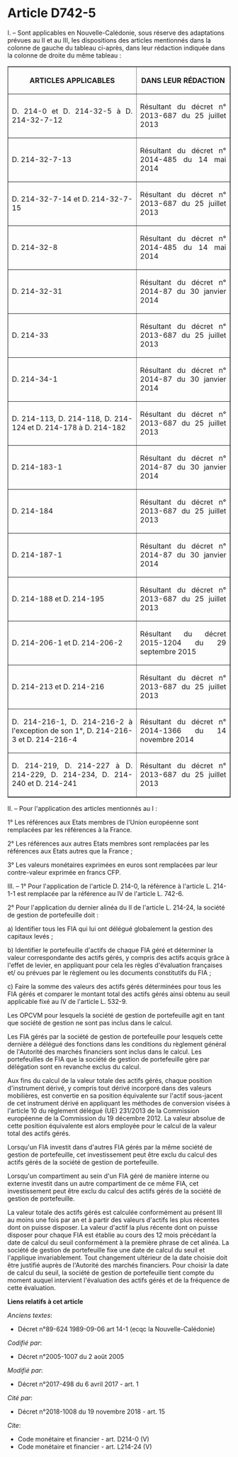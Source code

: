 # Article D742-5

I. – Sont applicables en Nouvelle-Calédonie, sous réserve des adaptations prévues au II et au III, les dispositions des
articles mentionnés dans la colonne de gauche du tableau ci-après, dans leur rédaction indiquée dans la colonne de droite du
même tableau : 

<table border="1">
  <tbody>
    <tr>
      <th>

ARTICLES APPLICABLES </th>
      <th>

DANS LEUR RÉDACTION </th>
    </tr>
    <tr>
      <td align="justify">

D. 214-0 et D. 214-32-5 à D. 214-32-7-12 </td>
      <td align="justify">

Résultant du décret n° 2013-687 du 25 juillet 2013 </td>
    </tr>
    <tr>
      <td align="justify">

D. 214-32-7-13 </td>
      <td align="justify">

Résultant du décret n° 2014-485 du 14 mai 2014 </td>
    </tr>
    <tr>
      <td align="justify">

D. 214-32-7-14 et D. 214-32-7-15 </td>
      <td align="justify">

Résultant du décret n° 2013-687 du 25 juillet 2013 </td>
    </tr>
    <tr>
      <td align="justify">

D. 214-32-8 </td>
      <td align="justify">

Résultant du décret n° 2014-485 du 14 mai 2014 </td>
    </tr>
    <tr>
      <td align="justify">

D. 214-32-31 </td>
      <td align="justify">

Résultant du décret n° 2014-87 du 30 janvier 2014 </td>
    </tr>
    <tr>
      <td align="justify">

D. 214-33 </td>
      <td align="justify">

Résultant du décret n° 2013-687 du 25 juillet 2013 </td>
    </tr>
    <tr>
      <td align="justify">

D. 214-34-1 </td>
      <td align="justify">

Résultant du décret n° 2014-87 du 30 janvier 2014 </td>
    </tr>
    <tr>
      <td align="justify">

D. 214-113, D. 214-118, D. 214-124 et D. 214-178 à D. 214-182 </td>
      <td align="justify">

Résultant du décret n° 2013-687 du 25 juillet 2013 </td>
    </tr>
    <tr>
      <td align="justify">

D. 214-183-1 </td>
      <td align="justify">

Résultant du décret n° 2014-87 du 30 janvier 2014 </td>
    </tr>
    <tr>
      <td align="justify">

D. 214-184 </td>
      <td align="justify">

Résultant du décret n° 2013-687 du 25 juillet 2013 </td>
    </tr>
    <tr>
      <td align="justify">

D. 214-187-1 </td>
      <td align="justify">

Résultant du décret n° 2014-87 du 30 janvier 2014 </td>
    </tr>
    <tr>
      <td align="justify">

D. 214-188 et D. 214-195 </td>
      <td align="justify">

Résultant du décret n° 2013-687 du 25 juillet 2013 </td>
    </tr>
    <tr>
      <td align="justify">

D. 214-206-1 et D. 214-206-2 </td>
      <td align="justify">

Résultant du décret 2015-1204 du 29 septembre 2015 </td>
    </tr>
    <tr>
      <td align="justify">

D. 214-213 et D. 214-216 </td>
      <td align="justify">

Résultant du décret n° 2013-687 du 25 juillet 2013 </td>
    </tr>
    <tr>
      <td align="justify">

D. 214-216-1, D. 214-216-2 à l'exception de son 1°, D. 214-216-3 et D. 214-216-4 </td>
      <td align="justify">

Résultant du décret n° 2014-1366 du 14 novembre 2014 </td>
    </tr>
    <tr>
      <td align="justify">

D. 214-219, D. 214-227 à D. 214-229, D. 214-234, D. 214-240 et D. 214-241 </td>
      <td align="justify">

Résultant du décret n° 2013-687 du 25 juillet 2013 </td>
    </tr>
  </tbody>
</table>

II. – Pour l'application des articles mentionnés au I : 

1° Les références aux Etats membres de l'Union européenne sont remplacées par les références à la France. 

2° Les références aux autres Etats membres sont remplacées par les références aux Etats autres que la France ; 

3° Les valeurs monétaires exprimées en euros sont remplacées par leur contre-valeur exprimée en francs CFP. 

III. – 1° Pour l'application de l'article D. 214-0, la référence à l'article L. 214-1-1 est remplacée par la référence au IV
de l'article L. 742-6.

2° Pour l'application du dernier alinéa du II de l'article L. 214-24, la société de gestion de portefeuille doit : 

a) Identifier tous les FIA qui lui ont délégué globalement la gestion des capitaux levés ; 

b) Identifier le portefeuille d'actifs de chaque FIA géré et déterminer la valeur correspondante des actifs gérés, y compris
des actifs acquis grâce à l'effet de levier, en appliquant pour cela les règles d'évaluation françaises et/ ou prévues par le
règlement ou les documents constitutifs du FIA ; 

c) Faire la somme des valeurs des actifs gérés déterminées pour tous les FIA gérés et comparer le montant total des actifs
gérés ainsi obtenu au seuil applicable fixé au IV de l'article L. 532-9. 

Les OPCVM pour lesquels la société de gestion de portefeuille agit en tant que société de gestion ne sont pas inclus dans le
calcul. 

Les FIA gérés par la société de gestion de portefeuille pour lesquels cette dernière a délégué des fonctions dans les
conditions du règlement général de l'Autorité des marchés financiers sont inclus dans le calcul. Les portefeuilles de FIA que
la société de gestion de portefeuille gère par délégation sont en revanche exclus du calcul. 

Aux fins du calcul de la valeur totale des actifs gérés, chaque position d'instrument dérivé, y compris tout dérivé incorporé
dans des valeurs mobilières, est convertie en sa position équivalente sur l'actif sous-jacent de cet instrument dérivé en
appliquant les méthodes de conversion visées à l'article 10 du règlement délégué (UE) 231/2013 de la Commission européenne de
la Commission du 19 décembre 2012. La valeur absolue de cette position équivalente est alors employée pour le calcul de la
valeur total des actifs gérés. 

Lorsqu'un FIA investit dans d'autres FIA gérés par la même société de gestion de portefeuille, cet investissement peut être
exclu du calcul des actifs gérés de la société de gestion de portefeuille. 

Lorsqu'un compartiment au sein d'un FIA géré de manière interne ou externe investit dans un autre compartiment de ce même
FIA, cet investissement peut être exclu du calcul des actifs gérés de la société de gestion de portefeuille. 

La valeur totale des actifs gérés est calculée conformément au présent III au moins une fois par an et à partir des valeurs
d'actifs les plus récentes dont on puisse disposer. La valeur d'actif la plus récente dont on puisse disposer pour chaque FIA
est établie au cours des 12 mois précédant la date de calcul du seuil conformément à la première phrase de cet alinéa. La
société de gestion de portefeuille fixe une date de calcul du seuil et l'applique invariablement. Tout changement ultérieur
de la date choisie doit être justifié auprès de l'Autorité des marchés financiers. Pour choisir la date de calcul du seuil,
la société de gestion de portefeuille tient compte du moment auquel intervient l'évaluation des actifs gérés et de la
fréquence de cette évaluation.

**Liens relatifs à cet article**

_Anciens textes_:

  - Décret n°89-624 1989-09-06 art 14-1 (ecqc la Nouvelle-Calédonie)

_Codifié par_:

  - Décret n°2005-1007 du 2 août 2005

_Modifié par_:

  - Décret n°2017-498 du 6 avril 2017 - art. 1

_Cité par_:

  - Décret n°2018-1008 du 19 novembre 2018 - art. 15

_Cite_:

  - Code monétaire et financier - art. D214-0 (V)
  - Code monétaire et financier - art. L214-24 (V)
